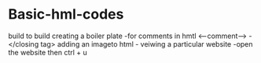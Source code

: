 # Basic-hml-codes
build to build
creating a boiler plate
 -for comments in hmtl <--comment-->
 -<opening tag></closing tag>
adding an imageto html
 -<img scr="imagename.extension">
veiwing a particular website 
 -open the website then ctrl + u

